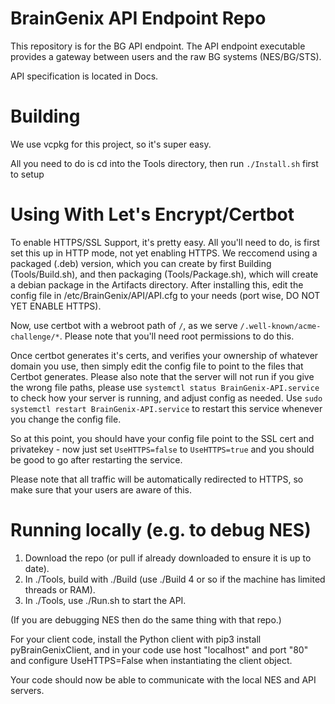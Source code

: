 # BrainGenix API Endpoint Repo

This repository is for the BG API endpoint. The API endpoint executable provides a gateway between users and the raw BG systems (NES/BG/STS).

API specification is located in Docs.


# Building
We use vcpkg for this project, so it's super easy.

All you need to do is cd into the Tools directory, then run `./Install.sh` first to setup 


# Using With Let's Encrypt/Certbot
To enable HTTPS/SSL Support, it's pretty easy. All you'll need to do, is first set this up in HTTP mode, not yet enabling HTTPS. We reccomend using a packaged (.deb) version, which you can create by first Building (Tools/Build.sh), and then packaging (Tools/Package.sh), which will create a debian package in the Artifacts directory. After installing this, edit the config file in /etc/BrainGenix/API/API.cfg to your needs (port wise, DO NOT YET ENABLE HTTPS).

Now, use certbot with a webroot path of `/`, as we serve `/.well-known/acme-challenge/*`. Please note that you'll need root permissions to do this.

Once certbot generates it's certs, and verifies your ownership of whatever domain you use, then simply edit the config file to point to the files that Certbot generates. Please also note that the server will not run if you give the wrong file paths, please use `systemctl status BrainGenix-API.service` to check how your server is running, and adjust config as needed. Use `sudo systemctl restart BrainGenix-API.service` to restart this service whenever you change the config file.

So at this point, you should have your config file point to the SSL cert and privatekey - now just set `UseHTTPS=false` to `UseHTTPS=true` and you should be good to go after restarting the service.

Please note that all traffic will be automatically redirected to HTTPS, so make sure that your users are aware of this.

# Running locally (e.g. to debug NES)

1. Download the repo (or pull if already downloaded to ensure it is up to date).
2. In ./Tools, build with ./Build (use ./Build 4 or so if the machine has limited threads or RAM).
3. In ./Tools, use ./Run.sh to start the API.

(If you are debugging NES then do the same thing with that repo.)

For your client code, install the Python client with pip3 install pyBrainGenixClient,
and in your code use host "localhost" and port "80" and configure UseHTTPS=False when
instantiating the client object.

Your code should now be able to communicate with the local NES and API servers.
